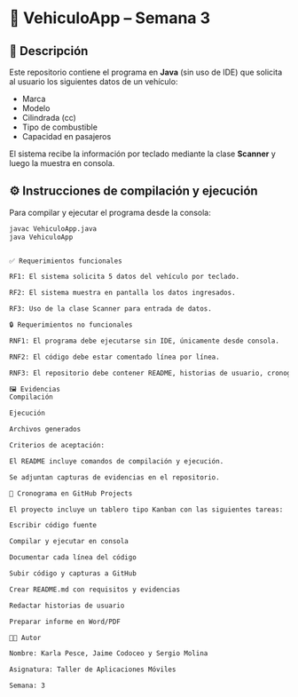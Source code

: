 # 🚗 VehiculoApp – Semana 3

## 📌 Descripción
Este repositorio contiene el programa en **Java** (sin uso de IDE) que solicita al usuario los siguientes datos de un vehículo:

- Marca  
- Modelo  
- Cilindrada (cc)  
- Tipo de combustible  
- Capacidad en pasajeros  

El sistema recibe la información por teclado mediante la clase **Scanner** y luego la muestra en consola.


## ⚙️ Instrucciones de compilación y ejecución
Para compilar y ejecutar el programa desde la consola:

```bash
javac VehiculoApp.java
java VehiculoApp


✅ Requerimientos funcionales

RF1: El sistema solicita 5 datos del vehículo por teclado.

RF2: El sistema muestra en pantalla los datos ingresados.

RF3: Uso de la clase Scanner para entrada de datos.

🔒 Requerimientos no funcionales

RNF1: El programa debe ejecutarse sin IDE, únicamente desde consola.

RNF2: El código debe estar comentado línea por línea.

RNF3: El repositorio debe contener README, historias de usuario, cronograma y evidencias.

🖼️ Evidencias
Compilación

Ejecución

Archivos generados

Criterios de aceptación:

El README incluye comandos de compilación y ejecución.

Se adjuntan capturas de evidencias en el repositorio.

📅 Cronograma en GitHub Projects

El proyecto incluye un tablero tipo Kanban con las siguientes tareas:

Escribir código fuente

Compilar y ejecutar en consola

Documentar cada línea del código

Subir código y capturas a GitHub

Crear README.md con requisitos y evidencias

Redactar historias de usuario

Preparar informe en Word/PDF

👨‍💻 Autor

Nombre: Karla Pesce, Jaime Codoceo y Sergio Molina

Asignatura: Taller de Aplicaciones Móviles

Semana: 3

